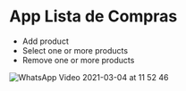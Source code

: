 # App Lista de Compras

- Add product
- Select one or more products
- Remove one or more products


![WhatsApp Video 2021-03-04 at 11 52 46](https://user-images.githubusercontent.com/72326674/109983258-6a6dd200-7ce1-11eb-8c5f-01d6c3c0b1f8.gif)

